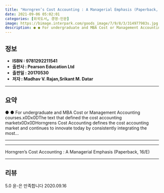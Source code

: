 ```yaml
---
title: "Horngren’s Cost Accounting : A Managerial Emphasis (Paperback, 16/E)"
date: 2021-09-06 05:02:01
categories: [외국도서, 경영-인문]
image: https://bimage.interpark.com/goods_image/7/9/8/3/314977983s.jpg
description: ● ● For undergraduate and MBA Cost or Management Accounting courses.x0Dx0DThe text that defined the cost accounting marketx0Dx0DHorngrens Cost Accounting defi
---
```


## **정보**

- **ISBN : 9781292211541**
- **출판사 : Pearson Education Ltd**
- **출판일 : 20170530**
- **저자 : Madhav V. Rajan,Srikant M. Datar**

------



## **요약**

●  ●  For undergraduate and MBA Cost or Management Accounting courses.x0Dx0DThe text that defined the cost accounting marketx0Dx0DHorngrens Cost Accounting defines the cost accounting market and continues to innovate today by consistently integrating the most... 

------



------


Horngren’s Cost Accounting : A Managerial Emphasis (Paperback, 16/E) 

------


## **리뷰** 

5.0 윤-은 만족합니다 2020.09.16 <br/>